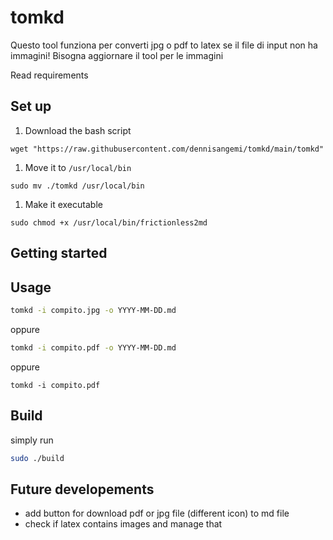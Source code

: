 # tomkd

Questo tool funziona per converti jpg o pdf to latex se il file di input non ha immagini!
Bisogna aggiornare il tool per le immagini

Read requirements

## Set up

1. Download the bash script
```shell
wget "https://raw.githubusercontent.com/dennisangemi/tomkd/main/tomkd"
```
1. Move it to `/usr/local/bin`
```shell
sudo mv ./tomkd /usr/local/bin
```
1. Make it executable
```shell
sudo chmod +x /usr/local/bin/frictionless2md
```


## Getting started

## Usage

```bash
tomkd -i compito.jpg -o YYYY-MM-DD.md
```

oppure

```bash
tomkd -i compito.pdf -o YYYY-MM-DD.md 
```

oppure
```
tomkd -i compito.pdf
```

## Build
simply run

```bash
sudo ./build
```

## Future developements
- add button for download pdf or jpg file (different icon) to md file
- check if latex contains images and manage that 